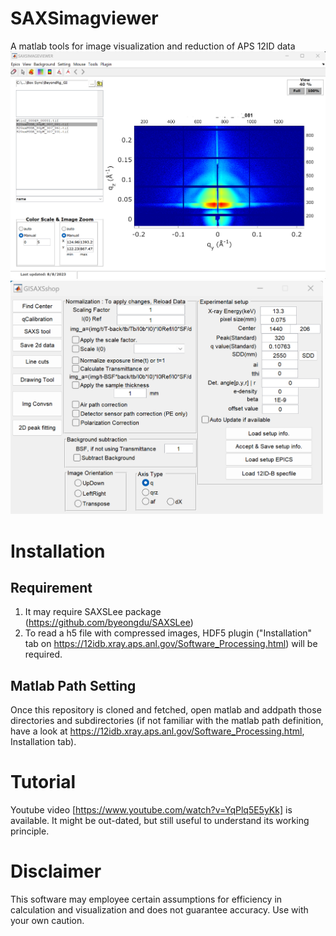 # SAXSimagviewer
A matlab tools for image visualization and reduction of APS 12ID data
![SAXSimageviewer](images/SAXSimageviewer.png)
<img src="images/gisaxsshop.png" width="500">

# Installation
## Requirement
1. It may require SAXSLee package (https://github.com/byeongdu/SAXSLee)
2. To read a h5 file with compressed images, HDF5 plugin ("Installation" tab on https://12idb.xray.aps.anl.gov/Software_Processing.html) will be required.
## Matlab Path Setting
Once this repository is cloned and fetched, open matlab and addpath those directories and subdirectories (if not familiar with the matlab path definition, have a look at https://12idb.xray.aps.anl.gov/Software_Processing.html, Installation tab).

# Tutorial
Youtube video [https://www.youtube.com/watch?v=YqPlq5E5yKk] is available. It might be out-dated, but still useful to understand its working principle.

# Disclaimer
This software may employee certain assumptions for efficiency in calculation and visualization and does not guarantee accuracy. Use with your own caution. 
